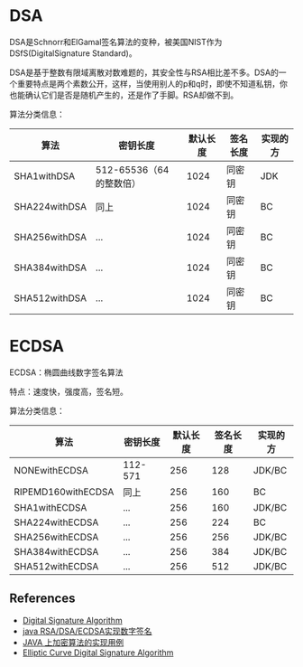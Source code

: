 # DSA

DSA是Schnorr和ElGamal签名算法的变种，被美国NIST作为DSfS(DigitalSignature Standard)。

DSA是基于整数有限域离散对数难题的，其安全性与RSA相比差不多。DSA的一个重要特点是两个素数公开，这样，当使用别人的p和q时，即使不知道私钥，你也能确认它们是否是随机产生的，还是作了手脚。RSA却做不到。

算法分类信息：

算法 | 密钥长度 | 默认长度 | 签名长度 | 实现的方
------|------|----|----|----
SHA1withDSA | 512-65536（64的整数倍） | 1024 | 同密钥 | JDK
SHA224withDSA | 同上 | 1024 | 同密钥 | BC
SHA256withDSA | ... | 1024 | 同密钥 | BC
SHA384withDSA | ... | 1024 | 同密钥 | BC
SHA512withDSA | ... | 1024 | 同密钥 | BC

# ECDSA

ECDSA：椭圆曲线数字签名算法

特点：速度快，强度高，签名短。

算法分类信息：

算法 | 密钥长度 | 默认长度 | 签名长度 | 实现的方
------|------|----|----|----
NONEwithECDSA | 112-571 | 256 | 128 | JDK/BC
RIPEMD160withECDSA | 同上 | 256 | 160 | BC
SHA1withECDSA | ... | 256 | 160 | JDK/BC
SHA224withECDSA | ... | 256 | 224 | BC
SHA256withECDSA | ... | 256 | 256 | JDK/BC
SHA384withECDSA | ... | 256 | 384 | JDK/BC
SHA512withECDSA | ... | 256 | 512 | JDK/BC

## References
- [Digital Signature Algorithm](http://www.java2s.com/Tutorial/Java/0490__Security/0320__Digital-Signature-Algorithm.htm)
- [java RSA/DSA/ECDSA实现数字签名](http://blog.csdn.net/caiandyong/article/details/50282889)
- [JAVA 上加密算法的实现用例](https://www.ibm.com/developerworks/cn/java/l-security/)
- [Elliptic Curve Digital Signature Algorithm](https://en.wikipedia.org/wiki/Elliptic_Curve_Digital_Signature_Algorithm)